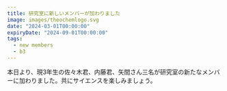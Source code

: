 ```yaml
---
title: 研究室に新しいメンバーが加わりました
image: images/theochemlogo.svg
date: "2024-03-01T00:00:00"
expiryDate: "2024-09-01T00:00:00"
tags:
  - new members
  - b3
---
```

本日より、現3年生の佐々木君、内藤君、矢間さん三名が研究室の新たなメンバーに加わりました。共にサイエンスを楽しみましょう。